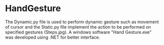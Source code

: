 # HandGesture
The Dynamic.py file is used to perform dynamic gesture such as movement of cursor and the Static.py file implement the action to be performed on specified gestures (Steps.jpg). A windows software "Hand Gesture.exe" was developed using .NET for better interface.
